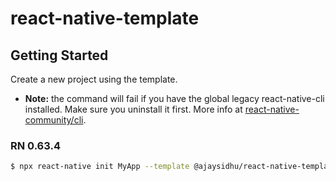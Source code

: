# react-native-template

## Getting Started

Create a new project using the template.

- **Note:** the command will fail if you have the global legacy react-native-cli installed. Make sure you uninstall it first. More info at [react-native-community/cli](https://github.com/react-native-community/cli#about).

### RN 0.63.4

```bash
$ npx react-native init MyApp --template @ajaysidhu/react-native-template
```